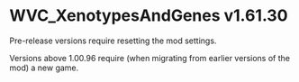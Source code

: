 # WVC_XenotypesAndGenes v1.61.30
 
Pre-release versions require resetting the mod settings.

Versions above 1.00.96 require (when migrating from earlier versions of the mod) a new game.